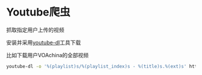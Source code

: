 # Youtube爬虫

抓取指定用户上传的视频

安装并采用[youtube-dl](https://github.com/rg3/youtube-dl)工具下载

比如下载用户VOAchina的全部视频

```bash
youtube-dl -o '%(playlist)s/%(playlist_index)s - %(title)s.%(ext)s' https://www.youtube.com/user/VOAchina/videos
```
